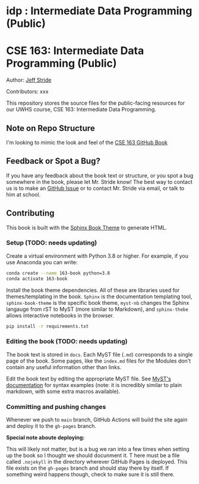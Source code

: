 # idp : Intermediate Data Programming (Public)

# CSE 163: Intermediate Data Programming (Public)

Author: [Jeff Stride](https://www.mrstride.com/)

Contributors: xxx

This repository stores the source files for the public-facing resources for our UWHS course, CSE 163: Intermediate Data Programming.

## Note on Repo Structure

I'm looking to mimic the look and feel of the [CSE 163 GitHub Book](https://cse163.github.io/book/index.html)

## Feedback or Spot a Bug?

If you have any feedback about the book text or structure, or you spot a bug somewhere in the book, please let Mr. Stride know! The best way to contact us
is to make an [GitHub Issue](https://github.com/jeffstride/idp/issues) or to contact Mr. Stride via email, or talk to him at school.

## Contributing

This book is built with the [Sphinx Book Theme](https://sphinx-book-theme.readthedocs.io/en/latest/index.html) to generate HTML.

### Setup (TODO: needs updating)

Create a virtual environment with Python 3.8 or higher. For example, if you use Anaconda you can write:

```bash
conda create --name 163-book python=3.8
conda activate 163-book
```

Install the book theme dependencies. All of these are libraries used for themes/templating in the book. `Sphinx` is the documentation templating tool, `sphinx-book-theme` 
is the specific book theme, `myst-nb` changes the Sphinx langauge from rST to MyST (more similar to Markdown), and `sphinx-thebe` allows interactive notebooks in the browser.

```bash
pip install -r requirements.txt
```

### Editing the book (TODO: needs updating)

The book text is stored in `docs`. Each MyST file (`.md`) corresponds to a single page of the book. Some pages, like the `index.md` files for the 
Modules don't contain any useful information other than links.

Edit the book text by editing the appropriate MyST file. See [MyST's documentation](https://myst-parser.readthedocs.io/en/latest/) for syntax examples 
(note: it is incredibly similar to plain markdown, with some extra macros available).


### Committing and pushing changes

Whenever we push to `main` branch, GitHub Actions will build the site again and deploy it to the `gh-pages` branch.

**Special note aboute deploying:**

This will likely not matter, but is a bug we ran into a few times when setting up the book so I thought we should docunment it. T
here must be a file called `.nojekyll` in the directory wherever GitHub Pages is deployed. This file exists on the `gh-pages` branch
and should stay there by itself. If something weird happens though, check to make sure it is still there.
